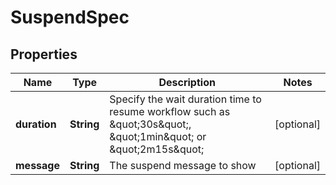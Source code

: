 

# SuspendSpec


## Properties

| Name | Type | Description | Notes |
|------------ | ------------- | ------------- | -------------|
|**duration** | **String** | Specify the wait duration time to resume workflow such as \&quot;30s\&quot;, \&quot;1min\&quot; or \&quot;2m15s\&quot; |  [optional] |
|**message** | **String** | The suspend message to show |  [optional] |



